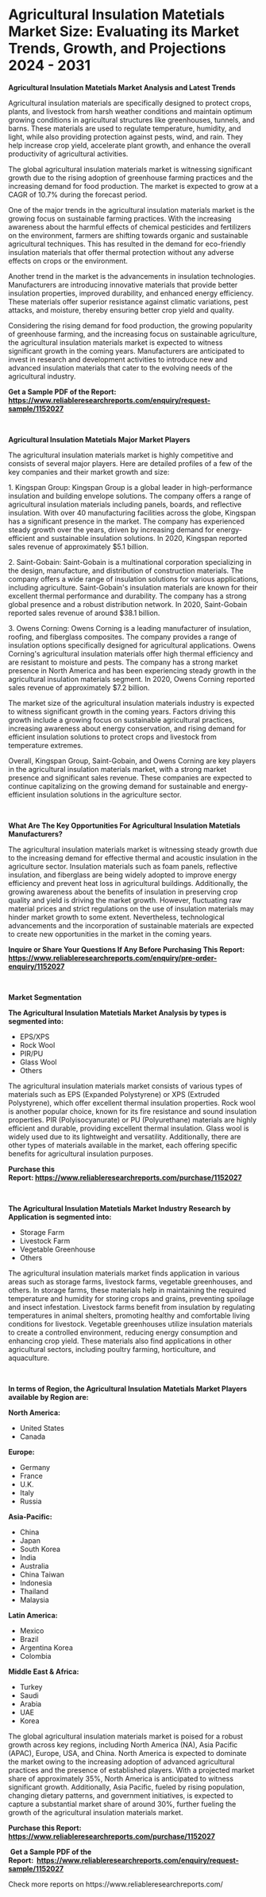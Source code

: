 <p><h1>Agricultural Insulation Matetials Market Size: Evaluating its Market Trends, Growth, and Projections 2024 - 2031</h1></p><p><strong>Agricultural Insulation Matetials Market Analysis and Latest Trends</strong></p>
<p><p>Agricultural insulation materials are specifically designed to protect crops, plants, and livestock from harsh weather conditions and maintain optimum growing conditions in agricultural structures like greenhouses, tunnels, and barns. These materials are used to regulate temperature, humidity, and light, while also providing protection against pests, wind, and rain. They help increase crop yield, accelerate plant growth, and enhance the overall productivity of agricultural activities.</p><p>The global agricultural insulation materials market is witnessing significant growth due to the rising adoption of greenhouse farming practices and the increasing demand for food production. The market is expected to grow at a CAGR of 10.7% during the forecast period.</p><p>One of the major trends in the agricultural insulation materials market is the growing focus on sustainable farming practices. With the increasing awareness about the harmful effects of chemical pesticides and fertilizers on the environment, farmers are shifting towards organic and sustainable agricultural techniques. This has resulted in the demand for eco-friendly insulation materials that offer thermal protection without any adverse effects on crops or the environment.</p><p>Another trend in the market is the advancements in insulation technologies. Manufacturers are introducing innovative materials that provide better insulation properties, improved durability, and enhanced energy efficiency. These materials offer superior resistance against climatic variations, pest attacks, and moisture, thereby ensuring better crop yield and quality.</p><p>Considering the rising demand for food production, the growing popularity of greenhouse farming, and the increasing focus on sustainable agriculture, the agricultural insulation materials market is expected to witness significant growth in the coming years. Manufacturers are anticipated to invest in research and development activities to introduce new and advanced insulation materials that cater to the evolving needs of the agricultural industry.</p></p>
<p><strong>Get a Sample PDF of the Report:&nbsp; <a href="https://www.reliableresearchreports.com/enquiry/request-sample/1152027">https://www.reliableresearchreports.com/enquiry/request-sample/1152027</a></strong></p>
<p>&nbsp;</p>
<p><strong>Agricultural Insulation Matetials Major Market Players</strong></p>
<p><p>The agricultural insulation materials market is highly competitive and consists of several major players. Here are detailed profiles of a few of the key companies and their market growth and size:</p><p>1. Kingspan Group: Kingspan Group is a global leader in high-performance insulation and building envelope solutions. The company offers a range of agricultural insulation materials including panels, boards, and reflective insulation. With over 40 manufacturing facilities across the globe, Kingspan has a significant presence in the market. The company has experienced steady growth over the years, driven by increasing demand for energy-efficient and sustainable insulation solutions. In 2020, Kingspan reported sales revenue of approximately $5.1 billion.</p><p>2. Saint-Gobain: Saint-Gobain is a multinational corporation specializing in the design, manufacture, and distribution of construction materials. The company offers a wide range of insulation solutions for various applications, including agriculture. Saint-Gobain's insulation materials are known for their excellent thermal performance and durability. The company has a strong global presence and a robust distribution network. In 2020, Saint-Gobain reported sales revenue of around $38.1 billion.</p><p>3. Owens Corning: Owens Corning is a leading manufacturer of insulation, roofing, and fiberglass composites. The company provides a range of insulation options specifically designed for agricultural applications. Owens Corning's agricultural insulation materials offer high thermal efficiency and are resistant to moisture and pests. The company has a strong market presence in North America and has been experiencing steady growth in the agricultural insulation materials segment. In 2020, Owens Corning reported sales revenue of approximately $7.2 billion.</p><p>The market size of the agricultural insulation materials industry is expected to witness significant growth in the coming years. Factors driving this growth include a growing focus on sustainable agricultural practices, increasing awareness about energy conservation, and rising demand for efficient insulation solutions to protect crops and livestock from temperature extremes.</p><p>Overall, Kingspan Group, Saint-Gobain, and Owens Corning are key players in the agricultural insulation materials market, with a strong market presence and significant sales revenue. These companies are expected to continue capitalizing on the growing demand for sustainable and energy-efficient insulation solutions in the agriculture sector.</p></p>
<p>&nbsp;</p>
<p><strong>What Are The Key Opportunities For Agricultural Insulation Matetials Manufacturers?</strong></p>
<p><p>The agricultural insulation materials market is witnessing steady growth due to the increasing demand for effective thermal and acoustic insulation in the agriculture sector. Insulation materials such as foam panels, reflective insulation, and fiberglass are being widely adopted to improve energy efficiency and prevent heat loss in agricultural buildings. Additionally, the growing awareness about the benefits of insulation in preserving crop quality and yield is driving the market growth. However, fluctuating raw material prices and strict regulations on the use of insulation materials may hinder market growth to some extent. Nevertheless, technological advancements and the incorporation of sustainable materials are expected to create new opportunities in the market in the coming years.</p></p>
<p><strong>Inquire or Share Your Questions If Any Before Purchasing This Report: <a href="https://www.reliableresearchreports.com/enquiry/pre-order-enquiry/1152027">https://www.reliableresearchreports.com/enquiry/pre-order-enquiry/1152027</a></strong></p>
<p>&nbsp;</p>
<p><strong>Market Segmentation</strong></p>
<p><strong>The Agricultural Insulation Matetials Market Analysis by types is segmented into:</strong></p>
<p><ul><li>EPS/XPS</li><li>Rock Wool</li><li>PIR/PU</li><li>Glass Wool</li><li>Others</li></ul></p>
<p><p>The agricultural insulation materials market consists of various types of materials such as EPS (Expanded Polystyrene) or XPS (Extruded Polystyrene), which offer excellent thermal insulation properties. Rock wool is another popular choice, known for its fire resistance and sound insulation properties. PIR (Polyisocyanurate) or PU (Polyurethane) materials are highly efficient and durable, providing excellent thermal insulation. Glass wool is widely used due to its lightweight and versatility. Additionally, there are other types of materials available in the market, each offering specific benefits for agricultural insulation purposes.</p></p>
<p><strong>Purchase this Report:&nbsp;<a href="https://www.reliableresearchreports.com/purchase/1152027">https://www.reliableresearchreports.com/purchase/1152027</a></strong></p>
<p>&nbsp;</p>
<p><strong>The Agricultural Insulation Matetials Market Industry Research by Application is segmented into:</strong></p>
<p><ul><li>Storage Farm</li><li>Livestock Farm</li><li>Vegetable Greenhouse</li><li>Others</li></ul></p>
<p><p>The agricultural insulation materials market finds application in various areas such as storage farms, livestock farms, vegetable greenhouses, and others. In storage farms, these materials help in maintaining the required temperature and humidity for storing crops and grains, preventing spoilage and insect infestation. Livestock farms benefit from insulation by regulating temperatures in animal shelters, promoting healthy and comfortable living conditions for livestock. Vegetable greenhouses utilize insulation materials to create a controlled environment, reducing energy consumption and enhancing crop yield. These materials also find applications in other agricultural sectors, including poultry farming, horticulture, and aquaculture.</p></p>
<p>&nbsp;</p>
<p><strong>In terms of Region, the Agricultural Insulation Matetials Market Players available by Region are:</strong></p>
<p>
    <p> <strong> North America: </strong>
        <ul>
            <li>United States</li>
            <li>Canada</li>
        </ul>
        </p> 
    <p> <strong> Europe: </strong>
        <ul>
            <li>Germany</li>
            <li>France</li>
            <li>U.K.</li>
            <li>Italy</li>
            <li>Russia</li>
        </ul>
        </p> 
    <p> <strong> Asia-Pacific: </strong>
        <ul>
            <li>China</li>
            <li>Japan</li>
            <li>South Korea</li>
            <li>India</li>
            <li>Australia</li>
            <li>China Taiwan</li>
            <li>Indonesia</li>
            <li>Thailand</li>
            <li>Malaysia</li>
        </ul>
        </p> 
    <p> <strong> Latin America: </strong>
        <ul>
            <li>Mexico</li>
            <li>Brazil</li>
            <li>Argentina Korea</li>
            <li>Colombia</li>
        </ul>
        </p> 
    <p> <strong> Middle East & Africa: </strong>
        <ul>
            <li>Turkey</li>
            <li>Saudi</li>
            <li>Arabia</li>
            <li>UAE</li>
            <li>Korea</li>
        </ul>
    </p>
    </p>
<p><p>The global agricultural insulation materials market is poised for a robust growth across key regions, including North America (NA), Asia Pacific (APAC), Europe, USA, and China. North America is expected to dominate the market owing to the increasing adoption of advanced agricultural practices and the presence of established players. With a projected market share of approximately 35%, North America is anticipated to witness significant growth. Additionally, Asia Pacific, fueled by rising population, changing dietary patterns, and government initiatives, is expected to capture a substantial market share of around 30%, further fueling the growth of the agricultural insulation materials market.</p></p>
<p><strong>Purchase this Report: <a href="https://www.reliableresearchreports.com/purchase/1152027">https://www.reliableresearchreports.com/purchase/1152027</a></strong></p>
<p>&nbsp;<strong>Get a Sample PDF of the Report:&nbsp;&nbsp;<a href="https://www.reliableresearchreports.com/enquiry/request-sample/1152027">https://www.reliableresearchreports.com/enquiry/request-sample/1152027</a></strong></p>
<p><strong></strong></p>
<p>Check more reports on https://www.reliableresearchreports.com/</p>